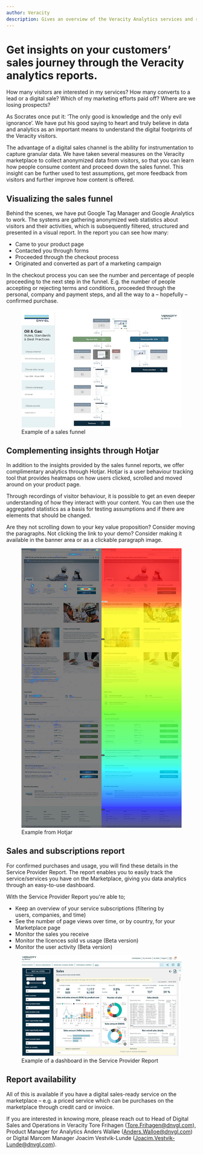 ```yaml
---
author: Veracity
description: Gives an overview of the Veracity Analytics services and related components.
---
```


# Get insights on your customers’ sales journey through the Veracity analytics reports.

How many visitors are interested in my services? How many converts to a lead or a digital sale? Which of my marketing efforts paid off? Where are we losing prospects?

As Socrates once put it: ‘The only good is knowledge and the only evil ignorance’. We have put his good saying to heart and truly believe in data and analytics as an important means to understand the digital footprints of the Veracity visitors. 

The advantage of a digital sales channel is the ability for instrumentation to capture granular data. We have taken several measures on the Veracity marketplace to collect anonymized data from visitors, so that you can learn how people consume content and proceed down the sales funnel. This insight can be further used to test assumptions, get more feedback from visitors and further improve how content is offered.

## Visualizing the sales funnel
Behind the scenes, we have put Google Tag Manager and Google Analytics to work. The systems are gathering anonymized web statistics about visitors and their activities, which is subsequently filtered, structured and presented in a visual report. In the report you can see how many:

* Came to your product page
* Contacted you through forms
* Proceeded through the checkout process
* Originated and converted as part of a marketing campaign

In the checkout process you can see the number and percentage of people proceeding to the next step in the funnel. E.g. the number of people accepting or rejecting terms and conditions, proceeded through the personal, company and payment steps, and all the way to a – hopefully – confirmed purchase.

<figure>
	<img src="assets/FunnelReport.jpg"/>
	<figcaption>Example of a sales funnel</figcaption>
</figure>

## Complementing insights through Hotjar
In addition to the insights provided by the sales funnel reports, we offer complimentary analytics through Hotjar. Hotjar is a user behaviour tracking tool that provides heatmaps on how users clicked, scrolled and moved around on your product page. 

Through recordings of visitor behaviour, it is possible to get an even deeper understanding of how they interact with your content. You can then use the aggregated statistics as a basis for testing assumptions and if there are elements that should be changed. 

Are they not scrolling down to your key value proposition? Consider moving the paragraphs. Not clicking the link to your demo? Consider making it available in the banner area or as a clickable paragraph image.

<figure>
	<img src="assets/Hotjar.jpg"/>
	<figcaption>Example from Hotjar</figcaption>
</figure>

## Sales and subscriptions report
For confirmed purchases and usage, you will find these details in the Service Provider Report. The report enables you to easily track the service/services you have on the Marketplace, giving you data analytics through an easy-to-use dashboard. 

With the Service Provider Report you're able to;

* Keep an overview of your service subscriptions (filtering by users, companies, and time)
* See the number of page views over time, or by country, for your Marketplace page 
* Monitor the sales you receive
* Monitor the licences sold vs usage (Beta version) 
* Monitor the user activity (Beta version)

<figure>
	<img src="assets/ProviderReport.jpg"/>
	<figcaption>Example of a dashboard in the Service Provider Report</figcaption>
</figure>

## Report availability
All of this is available if you have a digital sales-ready service on the marketplace – e.g. a priced service which can be purchases on the marketplace through credit card or invoice.

If you are interested in knowing more, please reach out to Head of Digital Sales and Operations in Veracity Tore Frihagen (<Tore.Frihagen@dnvgl.com>), Product Manager for Analytics Anders Walløe (<Anders.Walloe@dnvgl.com>) or Digital Marcom Manager Joacim Vestvik-Lunde (<Joacim.Vestvik-Lunde@dnvgl.com>).

